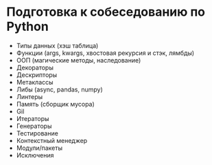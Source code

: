 # Подготовка к собеседованию по Python
* Типы данных (хэш таблица)
* Функции (args, kwargs, хвостовая рекурсия и стэк, лямбды)
* ООП (магические методы, наследование)
* Декораторы
* Дескрипторы
* Метаклассы
* Либы (async, pandas, numpy)
* Линтеры
* Память (сборщик мусора)
* Gil
* Итераторы
* Генераторы
* Тестирование
* Контекстный менеджер
* Модули/пакеты
* Исключения
